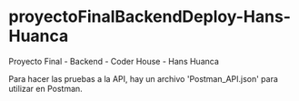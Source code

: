 # proyectoFinalBackendDeploy-Hans-Huanca
Proyecto Final - Backend - Coder House - Hans Huanca

Para hacer las pruebas a la API, hay un archivo 'Postman_API.json' para utilizar en Postman.